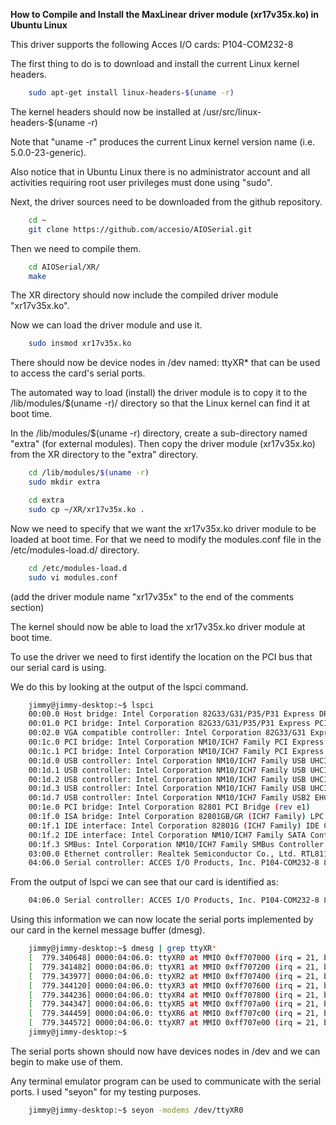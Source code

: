 ﻿**How to Compile and Install the MaxLinear driver module (xr17v35x.ko) in Ubuntu Linux**

This driver supports the following Acces I/O cards:
P104-COM232-8

The first thing to do is to download and install the current Linux kernel headers.
```bash
	sudo apt-get install linux-headers-$(uname -r)
```
The kernel headers should now be installed at /usr/src/linux-headers-$(uname -r)

Note that "uname -r" produces the current Linux kernel version name (i.e. 5.0.0-23-generic).

Also notice that in Ubuntu Linux there is no administrator account and all activities requiring root user privileges must done using "sudo".
 
Next, the driver sources need to be downloaded from the github repository.
``` bash
	cd ~
	git clone https://github.com/accesio/AIOSerial.git
```
Then we need to compile them.
```bash
	cd AIOSerial/XR/
	make
```	
The XR directory should now include the compiled driver module "xr17v35x.ko".

Now we can load the driver module and use it.
```bash
	sudo insmod xr17v35x.ko
```
There should now be device nodes in /dev named: ttyXR* that can be used to access the card's serial ports.

The automated way to load (install) the driver module is to copy it to the /lib/modules/$(uname -r)/ directory so that the Linux kernel can find it at boot time.

In the /lib/modules/$(uname -r) directory, create a sub-directory named "extra" (for external modules). Then copy the driver module (xr17v35x.ko) from the XR directory to the "extra" directory.
```bash
	cd /lib/modules/$(uname -r)
	sudo mkdir extra

	cd extra
	sudo cp ~/XR/xr17v35x.ko .
```
Now we need to specify that we want the xr17v35x.ko driver module to be loaded at boot time. For that we need to modify the modules.conf file in the /etc/modules-load.d/ directory.
```bash
	cd /etc/modules-load.d
	sudo vi modules.conf
```
 (add the driver module name "xr17v35x" to the end of the comments section)

The kernel should now be able to load the xr17v35x.ko driver module at boot time.

To use the driver we need to first identify the location on the PCI bus that our serial card is using.

We do this by looking at the output of the lspci command.
```bash
	jimmy@jimmy-desktop:~$ lspci
	00:00.0 Host bridge: Intel Corporation 82G33/G31/P35/P31 Express DRAM Controller (rev 10)
	00:01.0 PCI bridge: Intel Corporation 82G33/G31/P35/P31 Express PCI Express Root Port (rev 10)
	00:02.0 VGA compatible controller: Intel Corporation 82G33/G31 Express Integrated Graphics Controller (rev 10)
	00:1c.0 PCI bridge: Intel Corporation NM10/ICH7 Family PCI Express Port 1 (rev 01)
	00:1c.1 PCI bridge: Intel Corporation NM10/ICH7 Family PCI Express Port 2 (rev 01)
	00:1d.0 USB controller: Intel Corporation NM10/ICH7 Family USB UHCI Controller #1 (rev 01)
	00:1d.1 USB controller: Intel Corporation NM10/ICH7 Family USB UHCI Controller #2 (rev 01)
	00:1d.2 USB controller: Intel Corporation NM10/ICH7 Family USB UHCI Controller #3 (rev 01)
	00:1d.3 USB controller: Intel Corporation NM10/ICH7 Family USB UHCI Controller #4 (rev 01)
	00:1d.7 USB controller: Intel Corporation NM10/ICH7 Family USB2 EHCI Controller (rev 01)
	00:1e.0 PCI bridge: Intel Corporation 82801 PCI Bridge (rev e1)
	00:1f.0 ISA bridge: Intel Corporation 82801GB/GR (ICH7 Family) LPC Interface Bridge (rev 01)
	00:1f.1 IDE interface: Intel Corporation 82801G (ICH7 Family) IDE Controller (rev 01)
	00:1f.2 IDE interface: Intel Corporation NM10/ICH7 Family SATA Controller [IDE mode] (rev 01)
	00:1f.3 SMBus: Intel Corporation NM10/ICH7 Family SMBus Controller (rev 01)
	03:00.0 Ethernet controller: Realtek Semiconductor Co., Ltd. RTL8111/8168/8411 PCI Express Gigabit Ethernet Controller (rev 01)
	04:06.0 Serial controller: ACCES I/O Products, Inc. P104-COM232-8 8x RS232 PC-104+ Board (rev 09)
```
From the output of lspci we can see that our card is identified as:
```bash
	04:06.0 Serial controller: ACCES I/O Products, Inc. P104-COM232-8 8x RS232 PC-104+ Board (rev 09)
```
Using this information we can now locate the serial ports implemented by our card in the kernel message buffer (dmesg).
```bash
	jimmy@jimmy-desktop:~$ dmesg | grep ttyXR*
	[  779.340648] 0000:04:06.0: ttyXR0 at MMIO 0xff707000 (irq = 21, base_baud = 921600) is a XR17v35x
	[  779.341482] 0000:04:06.0: ttyXR1 at MMIO 0xff707200 (irq = 21, base_baud = 921600) is a XR17v35x
	[  779.343977] 0000:04:06.0: ttyXR2 at MMIO 0xff707400 (irq = 21, base_baud = 921600) is a XR17v35x
	[  779.344120] 0000:04:06.0: ttyXR3 at MMIO 0xff707600 (irq = 21, base_baud = 921600) is a XR17v35x
	[  779.344236] 0000:04:06.0: ttyXR4 at MMIO 0xff707800 (irq = 21, base_baud = 921600) is a XR17v35x
	[  779.344347] 0000:04:06.0: ttyXR5 at MMIO 0xff707a00 (irq = 21, base_baud = 921600) is a XR17v35x
	[  779.344459] 0000:04:06.0: ttyXR6 at MMIO 0xff707c00 (irq = 21, base_baud = 921600) is a XR17v35x
	[  779.344572] 0000:04:06.0: ttyXR7 at MMIO 0xff707e00 (irq = 21, base_baud = 921600) is a XR17v35x
	jimmy@jimmy-desktop:~$ 
```
The serial ports shown should now have devices nodes in /dev and we can begin to make use of them.

Any terminal emulator program can be used to communicate with the serial ports. I used "seyon" for my testing purposes.
```bash
	jimmy@jimmy-desktop:~$ seyon -modems /dev/ttyXR0
```
